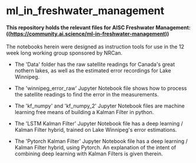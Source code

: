 # ml_in_freshwater_management
#### This repository holds the relevant files for AISC Freshwater Management: ((https://community.ai.science/ml-in-freshwater-management))

 The notebooks herein were designed as instruction tools for use in the 12 week long working group sponsored by NRCan. 
 
 + The 'Data' folder has the raw satellite readings for Canada's great nothern lakes, as well as the estimated error recordings for Lake Winnipeg. 
 
 + The 'winnipeg_error_raw' Jupyter Notebook file shows how to process the satellite readings to find the error in the measurements. 
 
 + The 'kf_numpy' and 'kf_numpy_2' Jupyter Notebook files are machine learning free means of building a Kalman Filter in python. 
 
 + The 'LSTM Kalman Filter' Jupyter Notebook file has a deep learning / Kalman Filter hybrid, trained on Lake Winnipeg's error estimations. 
 
  + The 'Pytorch Kalman Filter' Jupyter Notebook file has a deep learning / Kalman Filter hybrid, using Pytorch. An explanation of the intent of combining deep learning with Kalman Filters is given therein. 

